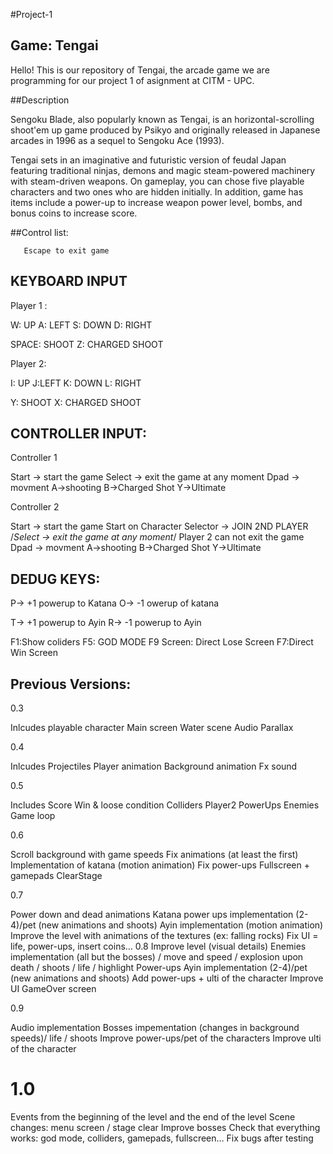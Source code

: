 #Project-1




## Game: Tengai

  Hello! This is our repository of Tengai, the arcade game we are programming for our project 1 of asignment at CITM - UPC.


##Description

Sengoku Blade, also popularly known as Tengai, is an horizontal-scrolling shoot'em up game produced by Psikyo and originally released in Japanese arcades in 1996 as a sequel to Sengoku Ace (1993).

Tengai sets in an imaginative and futuristic version of feudal Japan featuring traditional ninjas, demons and magic steam-powered machinery with steam-driven weapons. On gameplay, you can chose five playable characters and two ones who are hidden initially. In addition, game has items include a power-up to increase weapon power level, bombs, and bonus coins to increase score.


##Control list:


       Escape to exit game
 
      
  
  ## KEYBOARD INPUT

Player 1 :

W: UP
A: LEFT
S: DOWN
D: RIGHT


SPACE: SHOOT
Z: CHARGED SHOOT




Player 2: 

I: UP
J:LEFT
K: DOWN
L: RIGHT


Y: SHOOT
X: CHARGED SHOOT




## CONTROLLER INPUT:


Controller 1 


Start -> start the game
Select -> exit the game at any moment
Dpad -> movment
A->shooting
B->Charged Shot
Y->Ultimate


Controller 2

Start -> start the game
Start on Character Selector -> JOIN 2ND PLAYER
/*Select -> exit the game at any moment*/ Player 2 can not exit the game
Dpad -> movment
A->shooting
B->Charged Shot
Y->Ultimate



## DEDUG KEYS:

P-> +1 powerup to Katana
O-> -1 owerup of katana

T-> +1 powerup to Ayin
R-> -1 powerup to Ayin

F1:Show coliders
F5: GOD MODE
F9 Screen: Direct Lose Screen
F7:Direct Win Screen




## Previous Versions:

0.3

Inlcudes playable character
Main screen
Water scene
Audio
Parallax

0.4

Inlcudes
Projectiles
Player animation
Background animation
Fx sound

0.5

Includes
Score
Win & loose condition
Colliders
Player2
PowerUps
Enemies
Game loop

0.6

Scroll background with game speeds
Fix animations (at least the first)
Implementation of katana (motion animation)
Fix power-ups
Fullscreen + gamepads
ClearStage

0.7

Power down and dead animations
Katana power ups implementation (2-4)/pet (new animations and shoots)
Ayin implementation (motion animation)
Improve the level with animations of the textures (ex: falling rocks)
Fix UI = life, power-ups, insert coins…
0.8
Improve level (visual details)
Enemies implementation (all but the bosses) / move and speed / explosion upon death / shoots / life / highlight
Power-ups Ayin implementation (2-4)/pet (new animations and shoots)
Add power-ups + ulti of the character
Improve UI
GameOver screen

0.9

Audio implementation
Bosses impementation (changes in background speeds)/ life / shoots
Improve power-ups/pet of the characters
Improve ulti of the character

# 1.0

Events from the beginning of the level and the end of the level
Scene changes: menu screen / stage clear
Improve bosses
Check that everything works: god mode, colliders, gamepads, fullscreen…
Fix bugs after testing
